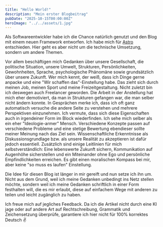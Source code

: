 ```yaml
---
title: "Hello World!"
description: "Mein erster Blogbeitrag"
pubDate: "2025-10-15T00:00:00Z"
heroImage: "../../assets/1.jpg"
---
```


Als Softwareentwickler habe ich die Chance natürlich genutzt und den Blog mit einem neuen Framework entworfen.
Ich habe mich für [Astro](https://astro.build) entschieden. Hier geht es aber nicht um die technische Umsetzung, sondern um andere Themen.

Vor allem beschäftigen mich Gedanken über unsere Gesellschaft, die politische Situation, unsere Umwelt, Strukturen, Persönlichkeiten, Gewohnheiten, Sprache, psychologische Phänomäne sowie grundsätzlich über unsere Zukunft. Wer mich kennt, der weiß, dass ich Dinge gerne anpacke und eine "Wir schaffen das"-Einstellung habe. Das zieht sich durch meinen Job, meinen Sport und meine Freizeitgestaltung. Nicht zuletzt bin ich deswegen auch Freelancer geworden. Die Arbeit in der Anstellung hat mich eher demotiviert, da man in Strukturen gefangen war, die man selber nicht ändern konnte. In Gesprächen merke ich, dass ich oft ganz automatisch versuche die andere Seite zu verstehen und mehrere Perspektiven einzunehmen. Ich vermute, dass sich diese Eigenschaften auch in irgendeiner Form im Block wiederfinden. Ich sehe mich selber als ein eher "Ideologie-armer" Mensch. Verschiedene Konzepte passen auf verschiedene Probleme und eine stetige Bewertung ebendieser sollte meiner Meinung nach das Ziel sein. Wissenschaftliche Erkenntnisse als Diskussionsgrundlage bzw. als unsere Realität zu akzeptieren ist dafür jedoch essentiell. Zusätzlich sind einige Leitlinien für mich selbstverständlich: Eine lebenswerte Zukunft sichern, Kommunikation auf Augenhöhe sicherstellen und ein Miteinander ohne Ego und persönliche Empfindlichkeiten erreichen. Es gibt einen moralischen Kompass bei mir, aber keine "so muss es laufen" Einstellung.

Die Idee für diesen Blog ist länger in mir gereift und nun setze ich ihn um. Nicht aus dem Grund, weil ich meine Gedanken unbedingt ins Netz stellen möchte, sondern weil ich meine Gedanken schriftlich in einer Form festhalten will, die es mir erlaubt, diese auf einfachem Wege mit anderen zu teilen und leicht zugänglich zu haben.

Ich freue mich auf jegliches Feedback. Da ich die Artikel nicht durch eine KI jage oder auf andere Art auf Rechtschreibung, Grammatik und Zeichensetzung überprüfe, garantiere ich hier nicht für 100% korrektes Deutsch ✌️

